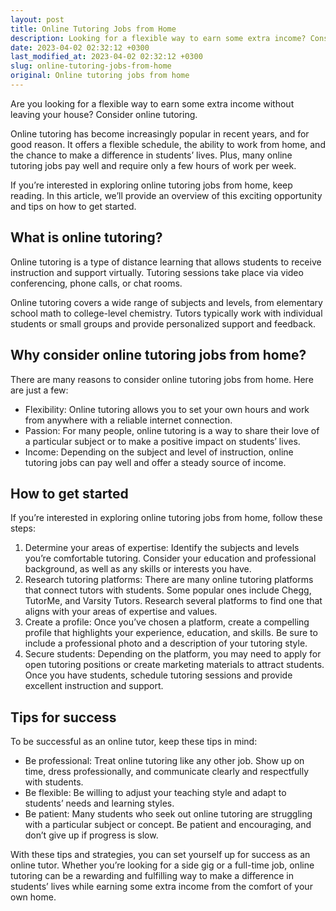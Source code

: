```yaml
---
layout: post
title: Online Tutoring Jobs from Home
description: Looking for a flexible way to earn some extra income? Consider online tutoring jobs from home. Read on to learn more about this exciting opportunity.
date: 2023-04-02 02:32:12 +0300
last_modified_at: 2023-04-02 02:32:12 +0300
slug: online-tutoring-jobs-from-home
original: Online tutoring jobs from home
---
```

Are you looking for a flexible way to earn some extra income without leaving your house? Consider online tutoring.

Online tutoring has become increasingly popular in recent years, and for good reason. It offers a flexible schedule, the ability to work from home, and the chance to make a difference in students’ lives. Plus, many online tutoring jobs pay well and require only a few hours of work per week.

If you’re interested in exploring online tutoring jobs from home, keep reading. In this article, we’ll provide an overview of this exciting opportunity and tips on how to get started.

## What is online tutoring?

Online tutoring is a type of distance learning that allows students to receive instruction and support virtually. Tutoring sessions take place via video conferencing, phone calls, or chat rooms.

Online tutoring covers a wide range of subjects and levels, from elementary school math to college-level chemistry. Tutors typically work with individual students or small groups and provide personalized support and feedback.

## Why consider online tutoring jobs from home?

There are many reasons to consider online tutoring jobs from home. Here are just a few:

- Flexibility: Online tutoring allows you to set your own hours and work from anywhere with a reliable internet connection.
- Passion: For many people, online tutoring is a way to share their love of a particular subject or to make a positive impact on students’ lives.
- Income: Depending on the subject and level of instruction, online tutoring jobs can pay well and offer a steady source of income.

## How to get started

If you’re interested in exploring online tutoring jobs from home, follow these steps:

1. Determine your areas of expertise: Identify the subjects and levels you’re comfortable tutoring. Consider your education and professional background, as well as any skills or interests you have.
2. Research tutoring platforms: There are many online tutoring platforms that connect tutors with students. Some popular ones include Chegg, TutorMe, and Varsity Tutors. Research several platforms to find one that aligns with your areas of expertise and values.
3. Create a profile: Once you’ve chosen a platform, create a compelling profile that highlights your experience, education, and skills. Be sure to include a professional photo and a description of your tutoring style.
4. Secure students: Depending on the platform, you may need to apply for open tutoring positions or create marketing materials to attract students. Once you have students, schedule tutoring sessions and provide excellent instruction and support.

## Tips for success

To be successful as an online tutor, keep these tips in mind:

- Be professional: Treat online tutoring like any other job. Show up on time, dress professionally, and communicate clearly and respectfully with students.
- Be flexible: Be willing to adjust your teaching style and adapt to students’ needs and learning styles.
- Be patient: Many students who seek out online tutoring are struggling with a particular subject or concept. Be patient and encouraging, and don’t give up if progress is slow.

With these tips and strategies, you can set yourself up for success as an online tutor. Whether you’re looking for a side gig or a full-time job, online tutoring can be a rewarding and fulfilling way to make a difference in students’ lives while earning some extra income from the comfort of your own home.